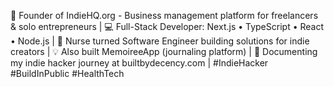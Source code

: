 🚀 Founder of IndieHQ.org - Business management platform for freelancers & solo entrepreneurs | 💻 Full-Stack Developer: Next.js • TypeScript • React • Node.js | 🏥 Nurse turned Software Engineer building solutions for indie creators | 💡 Also built MemoireeApp (journaling platform) | 📝 Documenting my indie hacker journey at builtbydecency.com | #IndieHacker #BuildInPublic #HealthTech​​​​​​​​​​​​​​​​

<!---
decencyokobia/decencyokobia is a ✨ special ✨ repository because its `README.md` (this file) appears on your GitHub profile.
You can click the Preview link to take a look at your changes.
--->
